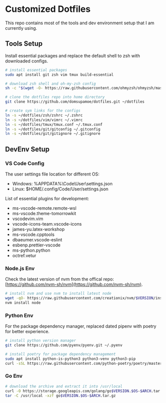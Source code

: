 # Customized Dotfiles

This repo contains most of the tools and dev environment setup that I am currently using.

## Tools Setup

Install essential packages and replace the default shell to zsh with downloaded configs.

```bash
# install essential packages
sudo apt install git zsh vim tmux build-essential

# download zsh shell and oh-my-zsh config
sh -c "$(wget -O- https://raw.githubusercontent.com/ohmyzsh/ohmyzsh/master/tools/install.sh)"

# clone the dotfiles repo into home directory
git clone https://github.com/domsupamoe/dotfiles.git ~/dotfiles

# create sym links for the configs
ln -s ~/dotfiles/zsh/zshrc ~/.zshrc
ln -s ~/dotfiles/vim/vimrc ~/.vimrc
ln -s ~/dotfiles/tmux/tmux.conf ~/.tmux.conf
ln -s ~/dotfiles/git/gitconfig ~/.gitconfig
ln -s ~/dotfiles/git/gitignore ~/.gitignore
```

## DevEnv Setup

### VS Code Config

The user settings file location for different OS:
* Windows: %APPDATA%\Code\User\settings.json
* Linux: $HOME/.config/Code/User/settings.json

List of essential plugins for development:
* ms-vscode-remote.remote-wsl
* ms-vscode.theme-tomorrowkit
* vscodevim.vim
* vscode-icons-team.vscode-icons
* james-yu.latex-workshop
* ms-vscode.cpptools
* dbaeumer.vscode-eslint
* esbenp.prettier-vscode
* ms-python.python
* octref.vetur

### Node.js Env

Check the latest version of nvm from the offical repo: [https://github.com/nvm-sh/nvm](https://github.com/nvm-sh/nvm).

```bash
# install nvm and use nvm to install latest node
wget -qO- https://raw.githubusercontent.com/creationix/nvm/$VERSION/install.sh | bash
nvm install node
```

### Python Env

For the package dependency manager, replaced dated pipenv with poetry for better experience.

```bash
# install python version manager
git clone https://github.com/pyenv/pyenv.git ~/.pyenv

# install poetry for package dependency management
sudo apt install python-is-python3 python3-venv python3-pip
curl -sSL https://raw.githubusercontent.com/python-poetry/poetry/master/get-poetry.py | python
```

### Go Env

```bash
# download the archive and extract it into /usr/local 
curl -O https://storage.googleapis.com/golang/go$VERSION.$OS-$ARCH.tar.gz ~/go$VERSION.$OS-$ARCH.tar.gz
tar -C /usr/local -xzf go$VERSION.$OS-$ARCH.tar.gz
```
